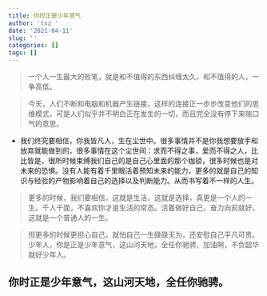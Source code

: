 ```yaml
---
title: 你时正是少年意气
author: 'txz '
date: '2021-04-11'
slug: ''
categories: []
tags: []
---
```


>  一个人一生最大的败笔，就是和不值得的东西纠缠太久，和不值得的人，一争高低。

>  今天，人们不断和电脑和机器产生链接，这样的连接正一步步改变他们的思维模式，可是人们似乎并不明白正在发生的一切，而且完全没有停下来喘口气的意思。

+ 我们终究要相信，你我皆凡人，生在尘世中。很多事情并不是你我想要放手和放弃就能做到的，很多事情在这个尘世间：求而不得之事，爱而不得之人，比比皆是，很所时候束缚我们自己的是自己心里面的那个枷锁，很多时候也是对未来的恐惧。没有人能有着千里眼活着预知未来的能力，更多的就是自己的知识与经验的产物影响着自己的选择以及判断能力。从而书写着不一样的人生。

> 更多的时候，我们要相信，这就是生活，这就是选择，真更是一个人的一生。千人千面，不喜欢你才是生活的常态。活着做好自己，奋力向前就好，这就是一个普通人的一生。

> 但更多的时候更担心自己，就怕自己一生碌碌无为，还安慰自己平凡可贵。少年人，你是正是少年意气，这山河天地，全任你驰骋，加油啊，不负韶华就好少年人。

## 你时正是少年意气，这山河天地，全任你驰骋。